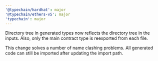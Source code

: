 ```yaml
---
'@typechain/hardhat': major
'@typechain/ethers-v5': major
'typechain': major
---
```


Directory tree in generated types now reflects the directory tree in the inputs.
Also, only the main contract type is reexported from each file.

This change solves a number of name clashing problems.
All generated code can still be imported after updating the import path.
